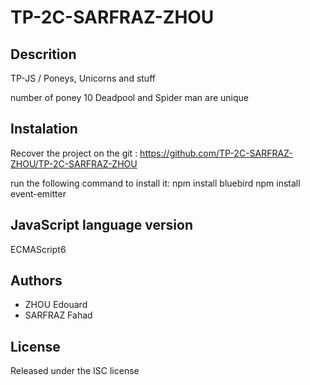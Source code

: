 # TP-2C-SARFRAZ-ZHOU

## Descrition
TP-JS / Poneys, Unicorns and stuff

number of poney 10
Deadpool and Spider man are unique
##

## Instalation 
Recover the project on the git :
https://github.com/TP-2C-SARFRAZ-ZHOU/TP-2C-SARFRAZ-ZHOU

run the following command to install it:
npm install bluebird
npm install event-emitter
##

## JavaScript language version
ECMAScript6


## Authors
* ZHOU Edouard
* SARFRAZ Fahad


## License
Released under the ISC license
